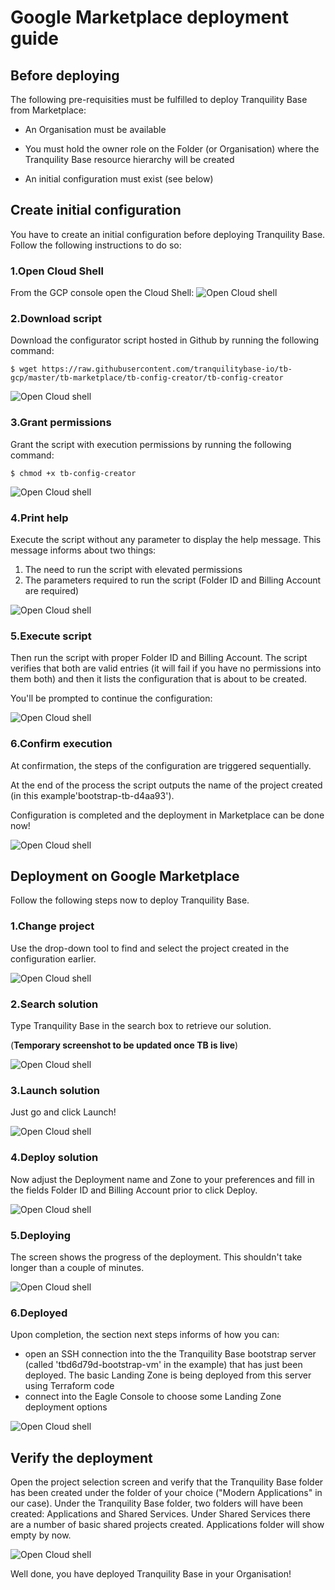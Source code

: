 # Google Marketplace deployment guide

## Before deploying
The following pre-requisities must be fulfilled to deploy Tranquility Base from Marketplace:
- An Organisation must be available

- You must hold the owner role on the Folder (or Organisation) where the Tranquility Base resource
 hierarchy will be created
 
- An initial configuration must exist (see below)
## Create initial configuration
You have to create an initial configuration before deploying Tranquility Base. 
Follow the following instructions to do so:

### 1.Open Cloud Shell 
From the GCP console open the Cloud Shell:
![Open Cloud shell](./img/open-cs.png)

### 2.Download script 
Download the configurator script hosted in Github by running the following command:
```
$ wget https://raw.githubusercontent.com/tranquilitybase-io/tb-gcp/master/tb-marketplace/tb-config-creator/tb-config-creator
```

![Open Cloud shell](./img/download.png)

### 3.Grant permissions
Grant the script with execution permissions by running the following command:
```
$ chmod +x tb-config-creator
```
![Open Cloud shell](./img/permissions.png)

### 4.Print help
Execute the script without any parameter to display the help message. This message informs about two things:
1. The need to run the script with elevated permissions
2. The parameters required to run the script (Folder ID and Billing Account are required)

![Open Cloud shell](./img/help.png)

### 5.Execute script
Then run the script with proper Folder ID and Billing Account. The script verifies that both are valid entries 
(it will fail if you have no permissions into them both) and then it lists the configuration that is about to be created.

You'll be prompted to continue the configuration:

![Open Cloud shell](./img/run.png)

### 6.Confirm execution 
At confirmation, the steps of the configuration are triggered sequentially. 

At the end of the process the script outputs the name of the project created (in this example'bootstrap-tb-d4aa93'). 

Configuration is completed and the deployment in Marketplace can be done now!

![Open Cloud shell](./img/result.png)
## Deployment on Google Marketplace
Follow the following steps now to deploy Tranquility Base.

### 1.Change project
Use the drop-down tool to find and select the project created in the configuration earlier.

![Open Cloud shell](./img/change-project.png)

### 2.Search solution
Type Tranquility Base in the search box to retrieve our solution. 

(**Temporary screenshot to be updated once TB is live**)

![Open Cloud shell](./img/search.png)

### 3.Launch solution
Just go and click Launch!

![Open Cloud shell](./img/launch.png)

### 4.Deploy solution
Now adjust the Deployment name and Zone to your preferences and fill in the fields Folder ID and Billing Account prior 
to click Deploy.

![Open Cloud shell](./img/deploy.png)

### 5.Deploying
The screen shows the progress of the deployment. This shouldn't take longer than a couple of minutes.

![Open Cloud shell](./img/deploying.png)

### 6.Deployed
Upon completion, the section next steps informs of how you can:
- open an SSH connection into the the Tranquility Base bootstrap server (called 'tbd6d79d-bootstrap-vm' in the example) 
that has just been deployed. The basic Landing Zone is being deployed from this server using Terraform code
- connect into the Eagle Console to choose some Landing Zone deployment options

![Open Cloud shell](./img/deployed.png)

## Verify the deployment
Open the project selection screen and verify that the Tranquility Base folder has been created under the folder of your 
choice ("Modern Applications" in our case). Under the Tranquility Base folder, two folders will have been created: Applications
 and Shared Services. Under Shared Services there are a number of basic shared projects created. Applications folder will
 show empty by now.

![Open Cloud shell](./img/landingzone.png)

Well done, you have deployed Tranquility Base in your Organisation!

